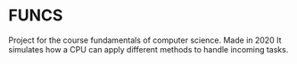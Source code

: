 # FUNCS
Project for the course fundamentals of computer science.
Made in 2020
It simulates how a CPU can apply different methods to handle incoming tasks.
